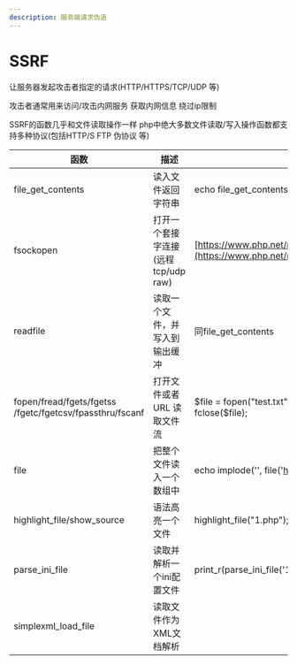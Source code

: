```yaml
---
description: 服务端请求伪造
---
```


# SSRF

让服务器发起攻击者指定的请求(HTTP/HTTPS/TCP/UDP 等)

攻击者通常用来访问/攻击内网服务 获取内网信息 绕过ip限制

SSRF的函数几乎和文件读取操作一样 php中绝大多数文件读取/写入操作函数都支持多种协议(包括HTTP/S FTP 伪协议 等)

| 函数                                                       | 描述                        | 例子                                                                                                           |
| -------------------------------------------------------- | ------------------------- | ------------------------------------------------------------------------------------------------------------ |
| file_get_contents                                        | 读入文件返回字符串                 | echo file_get_contents("https://www.bilibili.com/");                                                         |
| fsockopen                                                | 打开一个套接字连接(远程 tcp/udp raw) | [https://www.php.net/manual/zh/function.fsockopen.php](https://www.php.net/manual/zh/function.fsockopen.php) |
| readfile                                                 | 读取一个文件，并写入到输出缓冲           | 同file_get_contents                                                                                           |
| fopen/fread/fgets/fgetss /fgetc/fgetcsv/fpassthru/fscanf | 打开文件或者 URL 读取文件流          | $file = fopen("test.txt","r"); echo fread($file,"1234"); fclose($file);                                      |
| file                                                     | 把整个文件读入一个数组中              | echo implode('', file('https://www.bilibili.com/'));                                                         |
| highlight_file/show_source                               | 语法高亮一个文件                  | highlight_file("1.php");                                                                                     |
| parse_ini_file                                           | 读取并解析一个ini配置文件            | print_r(parse_ini_file('1.ini'));                                                                            |
| simplexml_load_file                                      | 读取文件作为XML文档解析             |                                                                                                              |
